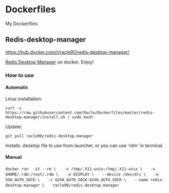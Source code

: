 # Dockerfiles
My Dockerfiles


## Redis-desktop-manager
https://hub.docker.com/r/racle90/redis-desktop-manager/

[Redis Desktop Manager](https://redisdesktop.com/) on docker. Enjoy!

### How to use
#### Automatic
Linux installation: 

`curl -s https://raw.githubusercontent.com/Racle/Dockerfiles/master/redis-desktop-manager/install.sh | sudo bash`

Update:

`git pull racle90/redis-desktop-manager`

Installs .desktop file to use from launcher, or you can use 'rdm' in terminal.

#### Manual

`docker run  -it --rm \`
`   -v /tmp/.X11-unix:/tmp/.X11-unix \`
`   -v $HOME/.rdm:/root/.rdm \`
`   -e DISPLAY \`
`   --device /dev/dri \`
`   -e SSH_AUTH_SOCK \`
`   -v $SSH_AUTH_SOCK:$SSH_AUTH_SOCK \`
`   --name redis-desktop-manager \`
`   racle90/redis-desktop-manager`
